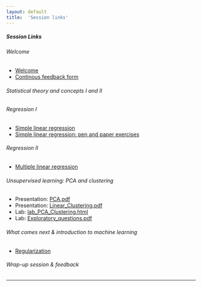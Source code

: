 ```yaml
---
layout: default
title:  'Session links'
---
```


##### Session Links

###### Welcome
- [Welcome](session-intro/session-intro.html)
- [Continous feedback form](https://forms.gle/6drumQ2W6BmNydAY8)

###### Statistical theory and concepts I and II

###### Regression I
- [Simple linear regression](session-regression-I/session-regression-I.pdf)
- [Simple linear regression: pen and paper exercises](session-regression-I/pen-and-paper-plasma-volume.pdf)

###### Regression II
- [Multiple linear regression](session-regression-II/session-regression-II.pdf)

###### Unsupervised learning: PCA and clustering
- Presentation: [PCA.pdf](session-pca_clustering/PCA.pdf)
- Presentation: [Linear_Clustering.pdf](session-pca_clustering/Linear_Clustering.pdf)
- Lab: [lab_PCA_Clustering.html](session-pca_clustering/lab_PCA_Clustering.html)
- Lab: [Exploratory_questions.pdf](session-pca_clustering/Exploratory_questions.pdf)

###### What comes next & introduction to machine learning
- [Regularization](session-regularization/session-regularization.md)

###### Wrap-up session & feedback

----

